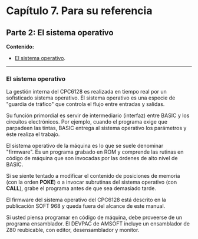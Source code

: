# Capítulo 7. Para su referencia

## Parte 2: El sistema operativo

**Contenido:**
* [El sistema operativo](#el-sistema-operativo).

***

### El sistema operativo

La gestión interna del CPC6128 es realizada en tiempo real por un sofisticado sistema operativo. El sistema operativo es una especie de "guardia de tráfico" que controla el flujo entre entradas y salidas.

Su función primordial es servir de intermediario (interfaz) entre BASIC y los circuitos electrónicos. Por ejemplo, cuando el programa exige que parpadeen las tintas, BASIC entrega al sistema operativo los parámetros y éste realiza el trabajo. 

El sistema operativo de la máquina es lo que se suele denominar "firmware". Es un programa grabado en ROM y comprende las rutinas en código de máquina que son invocadas por las órdenes de alto nivel de BASIC.

Si se siente tentado a modificar el contenido de posiciones de memoria (con la orden **POKE**) o a invocar subrutinas del sistema operativo (con **CALL**), grabe el programa antes de que sea demasiado tarde.

El firmware del sistema operativo del CPC6128 está descrito en la publicación SOFT 968 y queda fuera del alcance de este manual.

Si usted piensa programar en código de máquina, debe proveerse de un programa ensamblador. El DEVPAC de AMSOFT incluye un ensamblador de Z80 reubicable, con editor, desensamblador y monitor. 



